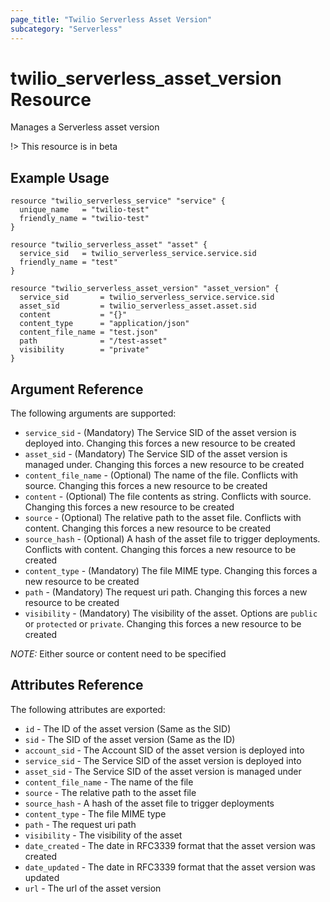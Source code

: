 ```yaml
---
page_title: "Twilio Serverless Asset Version"
subcategory: "Serverless"
---
```


# twilio_serverless_asset_version Resource

Manages a Serverless asset version

!> This resource is in beta

## Example Usage

```hcl
resource "twilio_serverless_service" "service" {
  unique_name   = "twilio-test"
  friendly_name = "twilio-test"
}

resource "twilio_serverless_asset" "asset" {
  service_sid   = twilio_serverless_service.service.sid
  friendly_name = "test"
}

resource "twilio_serverless_asset_version" "asset_version" {
  service_sid       = twilio_serverless_service.service.sid
  asset_sid         = twilio_serverless_asset.asset.sid
  content           = "{}"
  content_type      = "application/json"
  content_file_name = "test.json"
  path              = "/test-asset"
  visibility        = "private"
}
```

## Argument Reference

The following arguments are supported:

- `service_sid` - (Mandatory) The Service SID of the asset version is deployed into. Changing this forces a new resource to be created
- `asset_sid` - (Mandatory) The Service SID of the asset version is managed under. Changing this forces a new resource to be created
- `content_file_name` - (Optional) The name of the file. Conflicts with source. Changing this forces a new resource to be created
- `content` - (Optional) The file contents as string. Conflicts with source. Changing this forces a new resource to be created
- `source` - (Optional) The relative path to the asset file. Conflicts with content. Changing this forces a new resource to be created
- `source_hash` - (Optional) A hash of the asset file to trigger deployments. Conflicts with content. Changing this forces a new resource to be created
- `content_type` - (Mandatory) The file MIME type. Changing this forces a new resource to be created
- `path` - (Mandatory) The request uri path. Changing this forces a new resource to be created
- `visibility` - (Mandatory) The visibility of the asset. Options are `public` or `protected` or `private`. Changing this forces a new resource to be created

*NOTE:* Either source or content need to be specified

## Attributes Reference

The following attributes are exported:

- `id` - The ID of the asset version (Same as the SID)
- `sid` - The SID of the asset version (Same as the ID)
- `account_sid` - The Account SID of the asset version is deployed into
- `service_sid` - The Service SID of the asset version is deployed into
- `asset_sid` - The Service SID of the asset version is managed under
- `content_file_name` - The name of the file
- `source` - The relative path to the asset file
- `source_hash` - A hash of the asset file to trigger deployments
- `content_type` - The file MIME type
- `path` - The request uri path
- `visibility` - The visibility of the asset
- `date_created` - The date in RFC3339 format that the asset version was created
- `date_updated` - The date in RFC3339 format that the asset version was updated
- `url` - The url of the asset version
